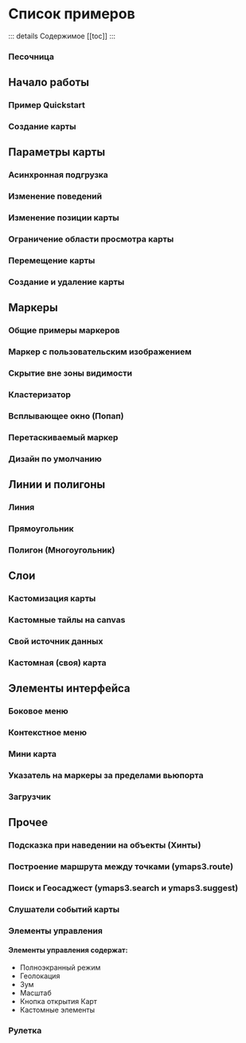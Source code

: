 # Список примеров

::: details Содержимое
[[toc]]
:::

### [Песочница](/examples/playground)

## Начало работы

### [Пример Quickstart](/guide/quickstart.html)
### [Создание карты](map/basics)

## Параметры карты

### [Асинхронная подгрузка](map/async-api-load)
### [Изменение поведений](map/behaviors)
### [Изменение позиции карты](map/camera)
### [Ограничение области просмотра карты](map/restrict-view-area)
### [Перемещение карты](map/moving)
### [Создание и удаление карты](map/create-and-delete)

## Маркеры

### [Общие примеры маркеров](objects/placemark)
### [Маркер с пользовательским изображением](objects/marker-custom-icon)
### [Скрытие вне зоны видимости](objects/hide-markers)
### [Кластеризатор](objects/clusterer)
### [Всплывающее окно (Попап)](objects/marker-popup)
### [Перетаскиваемый маркер](objects/draggable-marker)
### [Дизайн по умолчанию](objects/default-marker)

## Линии и полигоны

### [Линия](objects/line)
### [Прямоугольник](objects/rectangle)
### [Полигон (Многоугольник)](objects/polygon)

## Слои
### [Кастомизация карты](layers/customization)
### [Кастомные тайлы на canvas](layers/canvas-tiles)
### [Свой источник данных](layers/custom-map-type)
### [Кастомная (своя) карта](layers/custom-map)

## Элементы интерфейса
### [Боковое меню](map/drawer)
### [Контекстное меню](map/context-menu)
### [Мини карта](map/mini-map)
### [Указатель на маркеры за пределами вьюпорта](map/signpost)
### [Загрузчик](map/spinner)

## Прочее
### [Подсказка при наведении на объекты (Хинты)](objects/hints)
### [Построение маршрута между точками (ymaps3.route)](objects/route)
### [Поиск и Геосаджест (ymaps3.search и ymaps3.suggest)](objects/search)
### [Слушатели событий карты](map/events)
### [Элементы управления](map/controls)
#### Элементы управления содержат:
- Полноэкранный режим
- Геолокация
- Зум
- Масштаб
- Кнопка открытия Карт
- Кастомные элементы

### [Рулетка](objects/ruler)

<style>
a {
    text-decoration: none !important;
}
</style>
